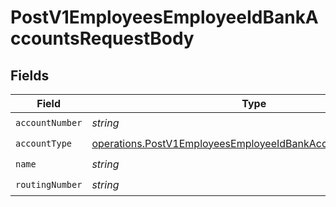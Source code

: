 # PostV1EmployeesEmployeeIdBankAccountsRequestBody


## Fields

| Field                                                                                                                                      | Type                                                                                                                                       | Required                                                                                                                                   | Description                                                                                                                                |
| ------------------------------------------------------------------------------------------------------------------------------------------ | ------------------------------------------------------------------------------------------------------------------------------------------ | ------------------------------------------------------------------------------------------------------------------------------------------ | ------------------------------------------------------------------------------------------------------------------------------------------ |
| `accountNumber`                                                                                                                            | *string*                                                                                                                                   | :heavy_check_mark:                                                                                                                         | N/A                                                                                                                                        |
| `accountType`                                                                                                                              | [operations.PostV1EmployeesEmployeeIdBankAccountsAccountType](../../models/operations/postv1employeesemployeeidbankaccountsaccounttype.md) | :heavy_check_mark:                                                                                                                         | N/A                                                                                                                                        |
| `name`                                                                                                                                     | *string*                                                                                                                                   | :heavy_check_mark:                                                                                                                         | N/A                                                                                                                                        |
| `routingNumber`                                                                                                                            | *string*                                                                                                                                   | :heavy_check_mark:                                                                                                                         | N/A                                                                                                                                        |